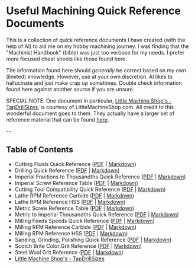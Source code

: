 # Useful Machining Quick Reference Documents

This is a collection of quick reference documents I have created (with the help of AI) to aid me on my hobby machining journey. I was finding that the "Machinist Handbook" (bible) was just too verbose for my needs. I prefer more focused cheat sheets like those found here.

The information found here should _generally_ be correct based on my own (limited) knowledge. However, use at your own discretion. AI likes to hallucinate and just make crap up sometimes. Double check information found here against another source if you are unsure.

SPECIAL NOTE: One document in particular, [Little Machine Shop's - TapDrillSizes](Little%20Machine%20Shop's%20-%20TapDrillSizes.pdf), is courtesy of LittleMachineShop.com. All credit to this wonderful document goes to them. They actually have a larger set of reference material that can be found [here](https://littlemachineshop.com/info/business_resources.php?ID=1343147249&CAT=1).

--

## Table of Contents

- Cutting Fluids Quick Reference ([PDF](Cutting%20Fluids%20Quick%20Reference.pdf) | [Markdown](md/Cutting%20Fluids%20Quick%20Reference.md))
- Drilling Quick Reference ([PDF](Drilling%20Quick%20Reference.pdf) | [Markdown](md/Drilling%20Quick%20Reference.md))
- Imperial Fractions to Thousandths Quick Reference ([PDF](Imperial%20Fractions%20to%20Thousandths%20Quick%20Reference.pdf) | [Markdown](md/Imperial%20Fractions%20to%20Thousandths%20Quick%20Reference.md))
- Imperial Screw Reference Table ([PDF](Imperial%20Screw%20Reference%20Table.pdf) | [Markdown](md/Imperial%20Screw%20Reference%20Table.md))
- Cutting Tool Compatibility Quick Reference ([PDF](Cutting%20Tool%20Compatibility%20Quick%20Reference.pdf) | [Markdown](md/Cutting%20Tool%20Compatibility%20Quick%20Reference.md))
- Lathe RPM Reference Carbide ([PDF](Lathe%20RPM%20Reference%20Carbide.pdf) | [Markdown](md/Lathe%20RPM%20Reference%20Carbide.md))
- Lathe RPM Reference HSS ([PDF](Lathe%20RPM%20Reference%20HSS.pdf) | [Markdown](md/Lathe%20RPM%20Reference%20HSS.md))
- Metric Screw Reference Table ([PDF](Metric%20Screw%20Reference%20Table.pdf) | [Markdown](md/Metric%20Screw%20Reference%20Table.md))
- Metric to Imperial Thousandths Quick Reference ([PDF](Metric%20to%20Imperial%20Thousandths%20Quick%20Reference.pdf) | [Markdown](md/Metric%20to%20Imperial%20Thousandths%20Quick%20Reference.md))
- Milling Feeds Speeds Quick Reference ([PDF](Milling%20Feeds%20Speeds%20Quick%20Reference.pdf) | [Markdown](md/Milling%20Feeds%20Speeds%20Quick%20Reference.md))
- Milling RPM Reference Carbide ([PDF](Milling%20RPM%20Reference%20Carbide.pdf) | [Markdown](md/Milling%20RPM%20Reference%20Carbide.md))
- Milling RPM Reference HSS ([PDF](Milling%20RPM%20Reference%20HSS.pdf) | [Markdown](md/Milling%20RPM%20Reference%20HSS.md))
- Sanding, Grinding, Polishing Quick Reference ([PDF](Sanding,%20Grinding,%20Polishing%20Quick%20Reference.pdf) | [Markdown](md/Sanding,%20Grinding,%20Polishing%20Quick%20Reference.md))
- Scotch Brite Color:Grit Reference ([PDF](Scotch%20Brite%20Color%20and%20Grit%20Reference.pdf) | [Markdown](md/Scotch%20Brite%20Color:Grit%20Reference.md))
- Steel Wool Grit Reference ([PDF](Steel%20Wool%20Grit%20Reference.pdf) | [Markdown](md/Steel%20Wool%20Grit%20Reference.md))
- [Little Machine Shop's - TapDrillSizes](Little%20Machine%20Shop's%20-%20TapDrillSizes.pdf)



